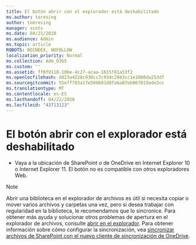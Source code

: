 ```yaml
---
title: El botón abrir con el explorador está deshabilitado
ms.author: toresing
author: tomresing
manager: scotv
ms.date: 04/21/2020
ms.audience: Admin
ms.topic: article
ROBOTS: NOINDEX, NOFOLLOW
localization_priority: Normal
ms.collection: Adm_O365
ms.custom: ''
ms.assetid: ff0f9110-10be-4c27-acaa-1615f81a53f2
ms.openlocfilehash: dd23a4228c930cc7c934c2943cc1e1080da253df
ms.sourcegitcommit: 55eff703a17e500681d8fa6a87eb067019ade3cc
ms.translationtype: MT
ms.contentlocale: es-ES
ms.lasthandoff: 04/22/2020
ms.locfileid: "43713123"
---
```

# <a name="the-open-with-explorer-button-is-disabled"></a>El botón abrir con el explorador está deshabilitado

- Vaya a la ubicación de SharePoint o de OneDrive en Internet Explorer 10 o Internet Explorer 11. El botón no es compatible con otros exploradores Web.
    
> [!NOTE]
> Abrir una biblioteca en el explorador de archivos es útil si necesita copiar o mover varios archivos y carpetas una vez, pero si desea trabajar con regularidad en la biblioteca, le recomendamos que lo sincronice. Para obtener más ayuda y solucionar otros problemas de apertura en el explorador de archivos, consulte [abrir en el explorador](https://go.microsoft.com/fwlink/?linkid=871665). Para obtener información sobre cómo configurar la sincronización, vea [sincronizar archivos de SharePoint con el nuevo cliente de sincronización de OneDrive](https://go.microsoft.com/fwlink/?linkid=871666). 
  

